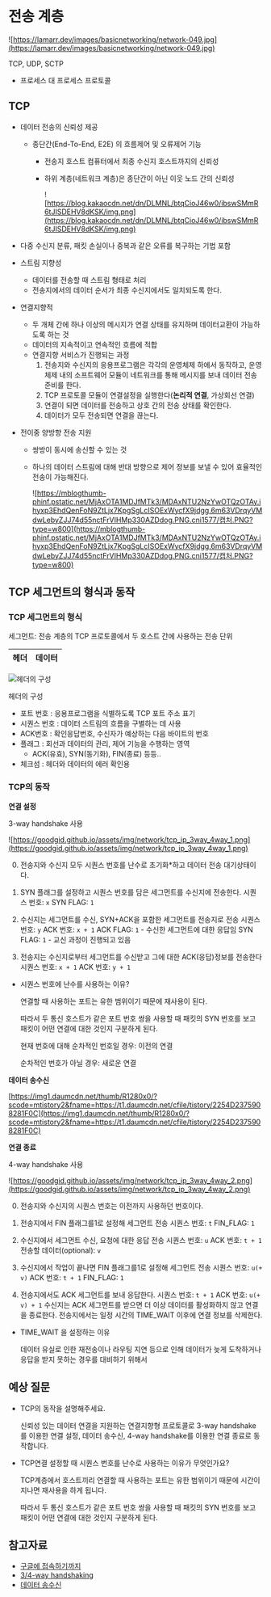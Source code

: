 # 전송 계층

![https://lamarr.dev/images/basicnetworking/network-049.jpg](https://lamarr.dev/images/basicnetworking/network-049.jpg)

TCP, UDP, SCTP

- 프로세스 대 프로세스 프로토콜

## TCP

- 데이터 전송의 신뢰성 제공
    - 종단간(End-To-End, E2E) 의 흐름제어 및 오류제어 기능
        - 전송지 호스트 컴퓨터에서 최종 수신지 호스트까지의 신뢰성
        - 하위 계층(네트워크 계층)은 종단간이 아닌 이웃 노드 간의 신뢰성
            
            ![https://blog.kakaocdn.net/dn/DLMNL/btqCioJ46w0/ibswSMmR6tJISDEHV8dKSK/img.png](https://blog.kakaocdn.net/dn/DLMNL/btqCioJ46w0/ibswSMmR6tJISDEHV8dKSK/img.png)
            

- 다중 수신지 분류, 패킷 손실이나 중복과 같은 오류를 복구하는 기법 포함
- 스트림 지향성
    - 데이터를 전송할 때 스트림 형태로 처리
    - 전송지에서의 데이터 순서가 최종 수신지에서도 일치되도록 한다.
- 연결지향적
    - 두 개체 간에 하나 이상의 메시지가 연결 상태를 유지하며 데이터교환이 가능하도록 하는 것
    - 데이터의 지속적이고 연속적인 흐름에 적합
    - 연결지향 서비스가 진행되는 과정
        1. 전송지와 수신지의 응용프로그램은 각각의 운영체제 하에서 동작하고, 운영체제 내의 소프트웨어 모듈이 네트워크를 통해 메시지를 보내 데이터 전송 준비를 한다.
        2. TCP 프로토콜 모듈이 연결설정을 실행한다(**논리적 연결**, 가상회선 연결)
        3. 연결이 되면 데이터를 전송하고 상호 간의 전송 상태를 확인한다.
        4. 데이터가 모두 전송되면 연결을 끊는다.
- 전이중 양방향 전송 지원
    - 쌍방이 동시에 송신할 수 있는 것
    - 하나의 데이터 스트림에 대해 반대 방향으로 제어 정보를 보낼 수 있어 효율적인 전송이 가능해진다.
        
        ![https://mblogthumb-phinf.pstatic.net/MjAxOTA1MDJfMTk3/MDAxNTU2NzYwOTQzOTAy.ihyxp3EhdQenFoN9ZtLjx7KpgSgLcISOExWycfX9jdgg.6m63VDrqyVMdwLebyZJJ74d55nctFrVIHMp330AZDdog.PNG.cni1577/캡처.PNG?type=w800](https://mblogthumb-phinf.pstatic.net/MjAxOTA1MDJfMTk3/MDAxNTU2NzYwOTQzOTAy.ihyxp3EhdQenFoN9ZtLjx7KpgSgLcISOExWycfX9jdgg.6m63VDrqyVMdwLebyZJJ74d55nctFrVIHMp330AZDdog.PNG.cni1577/캡처.PNG?type=w800)
        

## TCP 세그먼트의 형식과 동작

### TCP 세그먼트의 형식

세그먼트: 전송 계층의 TCP 프로토콜에서 두 호스트 간에 사용하는 전송 단위

| 헤더 | 데이터 |
| --- | --- |

![헤더의 구성](https://blog.kakaocdn.net/dn/mM3q3/btrfWb0AT8N/NkJOhIeVk8Kbz3lfp0n2kK/img.png)

헤더의 구성

- 포트 번호 : 응용프로그램을 식별하도록 TCP 포트 주소 표기
- 시퀀스 번호 : 데이터 스트림의 흐름을 구별하는 데 사용
- ACK번호 : 확인응답번호, 수신자가 예상하는 다음 바이트의 번호
- 플래그 : 회선과 데이터의 관리, 제어 기능을 수행하는 영역
    - ACK(유효), SYN(동기화), FIN(종료) 등등..
- 체크섬 : 헤더와 데이터의 에러 확인용

### TCP의 동작

**연결 설정**

3-way handshake 사용

![https://goodgid.github.io/assets/img/network/tcp_ip_3way_4way_1.png](https://goodgid.github.io/assets/img/network/tcp_ip_3way_4way_1.png)

0. 전송지와 수신지 모두 시퀀스 번호를 난수로 초기화*하고 데이터 전송 대기상태이다.

1. SYN 플래그를 설정하고 시퀀스 번호를 담은 세그먼트를 수신지에 전송한다.
시퀀스 번호: `x`
SYN FLAG: `1` 
2. 수신지는 세그먼트를 수신, SYN+ACK을 포함한 세그먼트를 전송지로 전송
시퀀스 번호: `y`
ACK 번호: `x + 1`
ACK FLAG: `1` - 수신한 세그먼트에 대한 응답임
SYN FLAG: `1` - 교신 과정이 진행되고 있음
3. 전송지는 수신지로부터 세그먼트를 수신받고 그에 대한 ACK(응답)정보를 전송한다
시퀀스 번호: `x + 1`
ACK 번호: `y + 1`

- 시퀀스 번호에 난수를 사용하는 이유?
    
    연결할 때 사용하는 포트는 유한 범위이기 때문에 재사용이 된다.
    
    따라서 두 통신 호스트가 같은 포트 번호 쌍을 사용할 때 패킷의 SYN 번호를 보고 패킷이 어떤 연결에 대한 것인지 구분하게 된다.
    
    현재 번호에 대해 순차적인 번호일 경우: 이전의 연결
    
    순차적인 번호가 아닐 경우: 새로운 연결
    

**데이터 송수신**

[https://img1.daumcdn.net/thumb/R1280x0/?scode=mtistory2&fname=https://t1.daumcdn.net/cfile/tistory/2254D2375908281F0C](https://img1.daumcdn.net/thumb/R1280x0/?scode=mtistory2&fname=https://t1.daumcdn.net/cfile/tistory/2254D2375908281F0C)

**연결 종료**

4-way handshake 사용

![https://goodgid.github.io/assets/img/network/tcp_ip_3way_4way_2.png](https://goodgid.github.io/assets/img/network/tcp_ip_3way_4way_2.png)

0. 전송지와 수신지의 시퀀스 번호는 이전까지 사용하던 번호이다.

1. 전송지에서 FIN 플래그를1로 설정해 세그먼트 전송
시퀀스 번호: `t`
FIN_FLAG: `1`
2. 수신지에서 세그먼트 수신, 요청에 대한 응답 전송
시퀀스 번호: `u`
ACK 번호: `t + 1`
전송할 데이터(optional): `v`
3. 수신지에서 작업이 끝나면 FIN 플래그를1로 설정해 세그먼트 전송
시퀀스 번호: `u(+ v)`
ACK 번호: `t + 1`
FIN_FLAG: `1`
4. 전송지에서도 ACK 세그먼트를 보내 응답한다.
시퀀스 번호: `t + 1`
ACK 번호: `u(+ v) + 1`
수신지는 ACK 세그먼트를 받으면 더 이상 데이터를 활성화하지 않고 연결을 종료한다.
전송지에서는 일정 시간의 TIME_WAIT 이후에 연결 정보를 삭제한다.
- TIME_WAIT 을 설정하는 이유
    
    데이터 유실로 인한 재전송이나 라우팅 지연 등으로 인해 데이터가 늦게 도착하거나 응답을 받지 못하는 경우를 대비하기 위해서
    

## 예상 질문

- TCP의 동작을 설명해주세요.
    
    신뢰성 있는 데이터 연결을 지원하는 연결지향형 프로토콜로 3-way handshake를 이용한 연결 설정, 데이터 송수신, 4-way handshake를 이용한 연결 종료로 동작합니다.
    
- TCP연결 설정할 때 시퀀스 번호를 난수로 사용하는 이유가 무엇인가요?
    
    TCP계층에서 호스트끼리 연결할 때 사용하는 포트는 유한 범위이기 때문에 시간이 지나면 재사용을 하게 됩니다.
    
    따라서 두 통신 호스트가 같은 포트 번호 쌍을 사용할 때 패킷의 SYN 번호를 보고 패킷이 어떤 연결에 대한 것인지 구분하게 된다.
    

## 참고자료

- [구글에 접속하기까지](https://lamarr.dev/ja/networkingbeginner/2020/03/23/13.html)
- [3/4-way handshaking](https://m.blog.naver.com/sgs03091/222080657380)
- [데이터 송수신](https://copycode.tistory.com/100)
